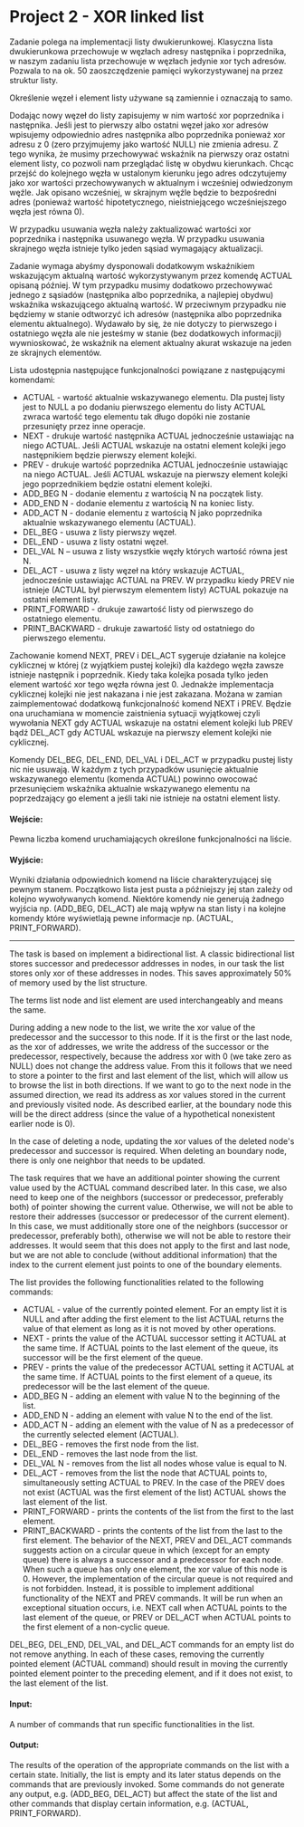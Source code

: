 # Project 2 - XOR linked list
Zadanie polega na implementacji listy dwukierunkowej. Klasyczna lista dwukierunkowa przechowuje w węzłach adresy następnika i poprzednika, w naszym zadaniu lista przechowuje w węzłach jedynie xor tych adresów. Pozwala to na ok. 50 zaoszczędzenie pamięci wykorzystywanej na przez struktur listy.

Określenie węzeł i element listy używane są zamiennie i oznaczają to samo.

Dodając nowy węzeł do listy zapisujemy w nim wartość xor poprzednika i następnika. Jeśli jest to pierwszy albo ostatni węzeł jako xor adresów wpisujemy odpowiednio adres następnika albo poprzednika ponieważ xor adresu z 0 (zero przyjmujemy jako wartość NULL) nie zmienia adresu. Z tego wynika, że musimy przechowywać wskaźnik na pierwszy oraz ostatni element listy, co pozwoli nam przeglądać listę w obydwu kierunkach. Chcąc przejść do kolejnego węzła w ustalonym kierunku jego adres odczytujemy jako xor wartości przechowywanych w aktualnym i wcześniej odwiedzonym węźle. Jak opisano wcześniej, w skrajnym węźle będzie to bezpośredni adres (ponieważ wartość hipotetycznego, nieistniejącego wcześniejszego węzła jest równa 0).

W przypadku usuwania węzła należy zaktualizować wartości xor poprzednika i następnika usuwanego węzła. W przypadku usuwania skrajnego węzła istnieje tylko jeden sąsiad wymagający aktualizacji.

Zadanie wymaga abyśmy dysponowali dodatkowym wskaźnikiem wskazującym aktualną wartość wykorzystywanym przez komendę ACTUAL opisaną później. W tym przypadku musimy dodatkowo przechowywać jednego z sąsiadów (następnika albo poprzednika, a najlepiej obydwu) wskaźnika wskazującego aktualną wartość. W przeciwnym przypadku nie będziemy w stanie odtworzyć ich adresów (następnika albo poprzednika elementu aktualnego). Wydawało by się, że nie dotyczy to pierwszego i ostatniego węzła ale nie jesteśmy w stanie (bez dodatkowych informacji) wywnioskować, że wskaźnik na element aktualny akurat wskazuje na jeden ze skrajnych elementów.

Lista udostępnia następujące funkcjonalności powiązane z następującymi komendami:

  - ACTUAL - wartość aktualnie wskazywanego elementu. Dla pustej listy jest to NULL a po dodaniu pierwszego elementu do listy ACTUAL zwraca wartość tego elementu tak długo dopóki nie zostanie przesunięty przez inne operacje.
  - NEXT - drukuje wartość następnika ACTUAL jednocześnie ustawiając na niego ACTUAL. Jeśli ACTUAL wskazuje na ostatni element kolejki jego następnikiem będzie pierwszy element kolejki.
  - PREV - drukuje wartość poprzednika ACTUAL jednocześnie ustawiając na niego ACTUAL. Jeśli ACTUAL wskazuje na pierwszy element kolejki jego poprzednikiem będzie ostatni element kolejki.
  - ADD_BEG N - dodanie elementu z wartością N na początek listy.
  - ADD_END N - dodanie elementu z wartością N na koniec listy.
  - ADD_ACT N - dodanie elementu z wartością N jako poprzednika aktualnie wskazywanego elementu (ACTUAL).
  - DEL_BEG - usuwa z listy pierwszy węzeł.
  - DEL_END - usuwa z listy ostatni węzeł.
  - DEL_VAL N – usuwa z listy wszystkie węzły których wartość równa jest N.
  - DEL_ACT - usuwa z listy węzeł na który wskazuje ACTUAL, jednocześnie ustawiając ACTUAL na PREV. W przypadku kiedy PREV nie istnieje (ACTUAL był pierwszym elementem listy) ACTUAL pokazuje na ostatni element listy.
  - PRINT_FORWARD - drukuje zawartość listy od pierwszego do ostatniego elementu.
  - PRINT_BACKWARD - drukuje zawartość listy od ostatniego do pierwszego elementu.

Zachowanie komend NEXT, PREV i DEL_ACT sygeruje działanie na kolejce cyklicznej w której (z wyjątkiem pustej kolejki) dla każdego węzła zawsze istnieje następnik i poprzednik. Kiedy taka kolejka posada tylko jeden element wartość xor tego węzła równa jest 0. Jednakże implementacja cyklicznej kolejki nie jest nakazana i nie jest zakazana. Możana w zamian zaimplementować dodatkową funkcjonalność komend NEXT i PREV. Będzie ona uruchamiana w momencie zaistnienia sytuacji wyjątkowej czyli wywołania NEXT gdy ACTUAL wskazuje na ostatni element kolejki lub PREV bądź DEL_ACT gdy ACTUAL wskazuje na pierwszy element kolejki nie cyklicznej.

Komendy DEL_BEG, DEL_END, DEL_VAL i DEL_ACT w przypadku pustej listy nic nie usuwają. W każdym z tych przypadków usunięcie aktualnie wskazywanego elementu (komenda ACTUAL) powinno owocować przesunięciem wskaźnika aktualnie wskazywanego elementu na poprzedzający go element a jeśli taki nie istnieje na ostatni element listy.

#### Wejście:

Pewna liczba komend uruchamiających określone funkcjonalności na liście.

#### Wyjście:

Wyniki działania odpowiednich komend na liście charakteryzującej się pewnym stanem. Początkowo lista jest pusta a późniejszy jej stan zależy od kolejno wywoływanych komend. Niektóre komendy nie generują żadnego wyjścia np. (ADD_BEG, DEL_ACT) ale mają wpływ na stan listy i na kolejne komendy które wyświetlają pewne informacje np. (ACTUAL, PRINT_FORWARD).

------------------------------------------------------------------------------------------------------------------------

The task is based on implement a bidirectional list. A classic bidirectional list stores successor and predecessor addresses in nodes, in our task the list stores only xor of these addresses in nodes. This saves approximately 50% of memory used by the list structure.

The terms list node and list element are used interchangeably and means the same.

During adding a new node to the list, we write the xor value of the predecessor and the successor to this node. If it is the first or the last node, as the xor of addresses, we write the address of the successor or the predecessor, respectively, because the address xor with 0 (we take zero as NULL) does not change the address value. From this it follows that we need to store a pointer to the first and last element of the list, which will allow us to browse the list in both directions. If we want to go to the next node in the assumed direction, we read its address as xor values stored in the current and previously visited node. As described earlier, at the boundary node this will be the direct address (since the value of a hypothetical nonexistent earlier node is 0).

In the case of deleting a node, updating the xor values of the deleted node's predecessor and successor is required. When deleting an boundary node, there is only one neighbor that needs to be updated.

The task requires that we have an additional pointer showing the current value used by the ACTUAL command described later. In this case, we also need to keep one of the neighbors (successor or predecessor, preferably both) of pointer showing the current value. Otherwise, we will not be able to restore their addresses (successor or predecessor of the current element). In this case, we must additionally store one of the neighbors (successor or predecessor, preferably both), otherwise we will not be able to restore their addresses. It would seem that this does not apply to the first and last node, but we are not able to conclude (without additional information) that the index to the current element just points to one of the boundary elements.

The list provides the following functionalities related to the following commands:

  - ACTUAL - value of the currently pointed element. For an empty list it is NULL and after adding the first element to the list ACTUAL returns the value of that element as long as it is not moved by other operations.
  - NEXT - prints the value of the ACTUAL successor setting it ACTUAL at the same time. If ACTUAL points to the last element of the queue, its successor will be the first element of the queue.
  - PREV - prints the value of the predecessor ACTUAL setting it ACTUAL at the same time. If ACTUAL points to the first element of a queue, its predecessor will be the last element of the queue.
  - ADD_BEG N - adding an element with value N to the beginning of the list.
  - ADD_END N - adding an element with value N to the end of the list.
  - ADD_ACT N - adding an element with the value of N as a predecessor of the currently selected element (ACTUAL).
  - DEL_BEG - removes the first node from the list.
  - DEL_END - removes the last node from the list.
  - DEL_VAL N - removes from the list all nodes whose value is equal to N.
  - DEL_ACT - removes from the list the node that ACTUAL points to, simultaneously setting ACTUAL to PREV. In the case of the PREV does not exist (ACTUAL was the first element of the list) ACTUAL shows the last element of the list.
  - PRINT_FORWARD - prints the contents of the list from the first to the last element.
  - PRINT_BACKWARD - prints the contents of the list from the last to the first element.
The behavior of the NEXT, PREV and DEL_ACT commands suggests action on a circular queue in which (except for an empty queue) there is always a successor and a predecessor for each node. When such a queue has only one element, the xor value of this node is 0. However, the implementation of the circular queue is not required and is not forbidden. Instead, it is possible to implement additional functionality of the NEXT and PREV commands. It will be run when an exceptional situation occurs, i.e. NEXT call when ACTUAL points to the last element of the queue, or PREV or DEL_ACT when ACTUAL points to the first element of a non-cyclic queue.

DEL_BEG, DEL_END, DEL_VAL, and DEL_ACT commands for an empty list do not remove anything. In each of these cases, removing the currently pointed element (ACTUAL command) should result in moving the currently pointed element pointer to the preceding element, and if it does not exist, to the last element of the list.

#### Input:

A number of commands that run specific functionalities in the list.

#### Output:

The results of the operation of the appropriate commands on the list with a certain state. Initially, the list is empty and its later status depends on the commands that are previously invoked. Some commands do not generate any output, e.g. (ADD_BEG, DEL_ACT) but affect the state of the list and other commands that display certain information, e.g. (ACTUAL, PRINT_FORWARD).
